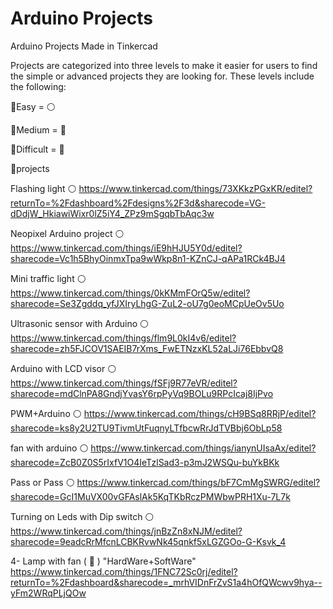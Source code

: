 # Arduino Projects
Arduino Projects Made in  Tinkercad


Projects are categorized into three levels to make it easier for users
to find  the simple or advanced projects they are looking for. 
These levels include the following:


🔸Easy  = ⚪

🔸Medium = 🔵

🔸Difficult = 🔴



📍projects


Flashing light ⚪   https://www.tinkercad.com/things/73XKkzPGxKR/editel?returnTo=%2Fdashboard%2Fdesigns%2F3d&sharecode=VG-dDdjW_HkiawiWixr0lZ5iY4_ZPz9mSgqbTbAqc3w 

Neopixel Arduino project ⚪  https://www.tinkercad.com/things/iE9hHJU5Y0d/editel?sharecode=Vc1h5BhyOinmxTpa9wWkp8n1-KZnCJ-qAPa1RCk4BJ4

Mini traffic light ⚪ https://www.tinkercad.com/things/0kKMmFOrQ5w/editel?sharecode=Se3Zgddq_yfJXIryLhgG-ZuL2-oU7g0eoMCpUeOv5Uo

Ultrasonic sensor with Arduino  ⚪  https://www.tinkercad.com/things/flm9L0kI4v6/editel?sharecode=zh5FJCOV1SAEIB7rXms_FwETNzxKL52aLJi76EbbvQ8

Arduino with LCD visor  ⚪     https://www.tinkercad.com/things/fSFj9R77eVR/editel?sharecode=mdClnPA8GndjYvasY6rpPyVq9BOLu9RPcIcaj8IjPvo

PWM+Arduino ⚪        https://www.tinkercad.com/things/cH9BSq8RRjP/editel?sharecode=ks8y2U2TU9TivmUtFuqnyLTfbcwRrJdTVBbj6ObLp58

fan with arduino ⚪        https://www.tinkercad.com/things/ianynUIsaAx/editel?sharecode=ZcB0Z0S5rIxfV1O4IeTzlSad3-p3mJ2WSQu-buYkBKk

Pass or Pass  ⚪       https://www.tinkercad.com/things/bF7CmMgSWRG/editel?sharecode=GcI1MuVX00vGFAslAk5KqTKbRczPMWbwPRH1Xu-7L7k

Turning on Leds with Dip switch ⚪  https://www.tinkercad.com/things/jnBzZn8xNJM/editel?sharecode=9eadcRrMfcnLCBKRvwNk45qnkf5xLGZGOo-G-Ksvk_4



4- Lamp with fan ( 🔵 ) "HardWare+SoftWare"  https://www.tinkercad.com/things/1FNC72Sc0rj/editel?returnTo=%2Fdashboard&sharecode=_mrhVIDnFrZvS1a4hOfQWcwv9hya--yFm2WRqPLjQOw


